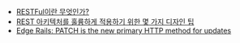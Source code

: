 - [RESTFul이란 무엇인가?](http://blog.remotty.com/blog/2014/01/28/lets-study-rest/#method)
- [REST 아키텍처를 훌륭하게 적용하기 위한 몇 가지 디자인 팁](https://spoqa.github.io/2012/02/27/rest-introduction.html)
- [Edge Rails: PATCH is the new primary HTTP method for updates](https://weblog.rubyonrails.org/2012/2/26/edge-rails-patch-is-the-new-primary-http-method-for-updates/)